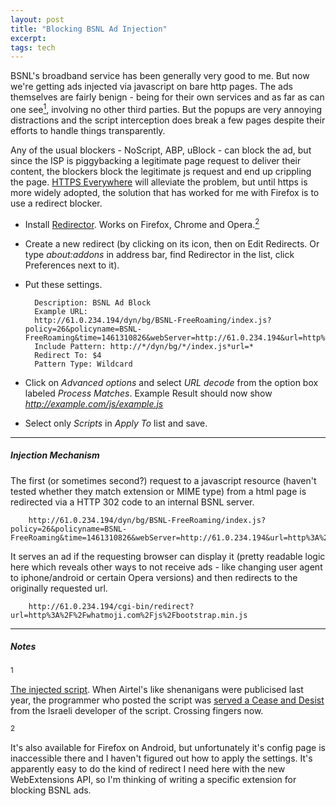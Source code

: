 ```yaml
---
layout: post
title: "Blocking BSNL Ad Injection"
excerpt:
tags: tech
---
```


BSNL's broadband service has been generally very good to me. But now 
we're getting ads injected via javascript on bare http pages. The ads
themselves are fairly benign - being for their own services and as far as can
one see[<sup>1</sup>](#bsnl-note1), involving no other third parties. But the
popups are very annoying distractions and the script interception does break a
few pages despite their efforts to handle things transparently.

Any of the usual blockers - NoScript, ABP, uBlock - can block the ad, but since
the ISP is piggybacking a legitimate page request to deliver their content, the
blockers block the legitimate js request and end up crippling the page. [HTTPS
Everywhere](https://www.eff.org/https-everywhere) will alleviate the problem,
but until https is more widely adopted, the solution that has worked for me
with Firefox is to use a redirect blocker.

* Install [Redirector](http://einaregilsson.com/redirector/). Works on
Firefox, Chrome and Opera.[<sup>2</sup>](#bsnl-note2)

* Create a new redirect (by clicking on its icon, then on Edit Redirects. Or
type _about:addons_ in address bar, find Redirector in the list, click
Preferences next to it).

* Put these settings. 

        Description: BSNL Ad Block
        Example URL:
        http://61.0.234.194/dyn/bg/BSNL-FreeRoaming/index.js?policy=26&policyname=BSNL-FreeRoaming&time=1461310826&webServer=http://61.0.234.194&url=http%3A%2F%2Fexample.com%2Fjs%2Fexample.js
        Include Pattern: http://*/dyn/bg/*/index.js*url=*
        Redirect To: $4
        Pattern Type: Wildcard

* Click on _Advanced options_ and select _URL decode_ from the option box labeled
_Process Matches_.
Example Result should now show _http://example.com/js/example.js_

* Select only _Scripts_ in _Apply To_ list and save.

---
##### Injection Mechanism

The first (or sometimes second?) request to a
javascript resource (haven't tested whether they match extension or MIME type)
from a html page is redirected via a HTTP 302 code to an internal BSNL server.

        http://61.0.234.194/dyn/bg/BSNL-FreeRoaming/index.js?policy=26&policyname=BSNL-FreeRoaming&time=1461310826&webServer=http://61.0.234.194&url=http%3A%2F%2Fwhatmoji.com%2Fjs%2Fbootstrap.min.js

It serves an ad if the requesting browser can display it (pretty readable logic
here which reveals other ways to not receive ads - like changing user agent to
iphone/android or certain Opera versions) and then redirects to the originally
requested url.

        http://61.0.234.194/cgi-bin/redirect?url=http%3A%2F%2Fwhatmoji.com%2Fjs%2Fbootstrap.min.js
----
##### Notes
<a name="bsnl-note1"><sup>1</sup></a> 

[The injected
script](https://gist.github.com/mhemantha/8d0772531935400456c8a36c45d304be).
When Airtel's like shenanigans were publicised last year, the programmer who
posted the script was [served a Cease and
Desist](http://trak.in/tags/business/2015/06/05/airtel-injecting-script-iframe-user-web-browser/)
from the Israeli developer of the script. Crossing fingers now.

<a name="bsnl-note2"><sup>2</sup></a> 

It's also available for Firefox on
Android, but unfortunately it's config page is inaccessible there and I haven't
figured out how to apply the settings. It's apparently easy to do the kind of
redirect I need here with the new WebExtensions API, so I'm thinking of writing
a specific extension for blocking BSNL ads.

